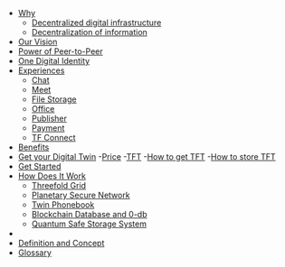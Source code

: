 - [Why](why_home)
  - [Decentralized digital infrastructure](why_infrastructure)
  - [Decentralization of information](why_information)
- [Our Vision](our_vision)
- [Power of Peer-to-Peer](power_of_p2p)
- [One Digital Identity](one_digital_identity)
- [Experiences](experiences)
  - [Chat](twin_chat)
  - [Meet](meet)
  - [File Storage](filestorage)
  - [Office](office)
  - [Publisher](threefold:publisher)
  - [Payment](payment)
  <!--- [Notifications](notifications)-->
  - [TF Connect](threefold:tfconnect)
  <!--- [Threefold Farm Management](threefold_farmer_mgmt)-->
- [Benefits](benefits)
- [Get your Digital Twin](get_your_dt_home)
  -[Price](price)
  -[TFT](threefold_token_description)
  -[How to get TFT](how_to_get_tft)
  -[How to store TFT](how_to_store_tft)
- [Get Started](getting_started)
- [How Does It Work](howdoesitwork)
  - [Threefold Grid](twin_architecture)
  - [Planetary Secure Network](planetary_secure_network)
  - [Twin Phonebook](phonebook)
  - [Blockchain Database and 0-db](bcdb_0db)
  - [Quantum Safe Storage System](qsstoragesystem)
  <!-- [peer2peer fairswap](p2p_swap)-->
- <!--[Roadmap](roadmap)-->
- [Definition and Concept](definition_and_concept)
- [Glossary](threefold:defs)
